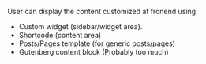 User can display the content customized at fronend using:
+ Custom widget (sidebar/widget area).
+ Shortcode (content area)
+ Posts/Pages template (for generic posts/pages)
+ Gutenberg content block 
(Probably too much)
